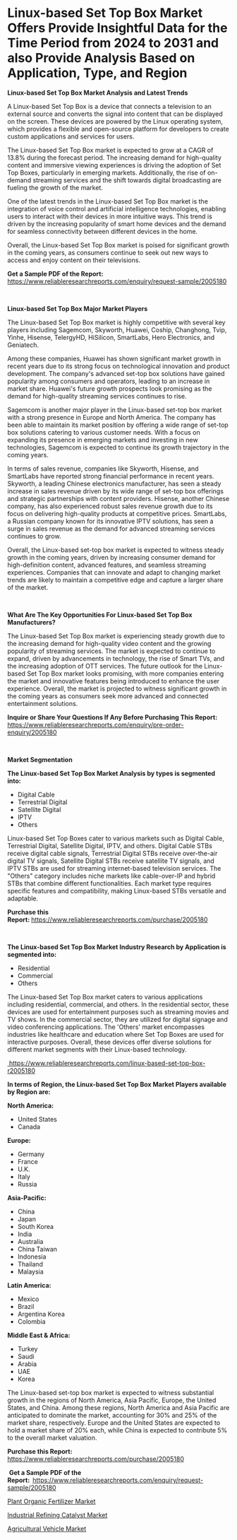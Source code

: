 <p><h1>Linux-based Set Top Box Market Offers Provide Insightful Data for the Time Period from 2024 to 2031 and also Provide Analysis Based on Application, Type, and Region</h1></p><p><strong>Linux-based Set Top Box Market Analysis and Latest Trends</strong></p>
<p><p>A Linux-based Set Top Box is a device that connects a television to an external source and converts the signal into content that can be displayed on the screen. These devices are powered by the Linux operating system, which provides a flexible and open-source platform for developers to create custom applications and services for users.</p><p>The Linux-based Set Top Box market is expected to grow at a CAGR of 13.8% during the forecast period. The increasing demand for high-quality content and immersive viewing experiences is driving the adoption of Set Top Boxes, particularly in emerging markets. Additionally, the rise of on-demand streaming services and the shift towards digital broadcasting are fueling the growth of the market.</p><p>One of the latest trends in the Linux-based Set Top Box market is the integration of voice control and artificial intelligence technologies, enabling users to interact with their devices in more intuitive ways. This trend is driven by the increasing popularity of smart home devices and the demand for seamless connectivity between different devices in the home.</p><p>Overall, the Linux-based Set Top Box market is poised for significant growth in the coming years, as consumers continue to seek out new ways to access and enjoy content on their televisions.</p></p>
<p><strong>Get a Sample PDF of the Report:&nbsp;</strong> <a href="https://www.reliableresearchreports.com/enquiry/request-sample/2005180">https://www.reliableresearchreports.com/enquiry/request-sample/2005180</a></p>
<p>&nbsp;</p>
<p><strong>Linux-based Set Top Box Major Market Players</strong></p>
<p><p>The Linux-based Set Top Box market is highly competitive with several key players including Sagemcom, Skyworth, Huawei, Coship, Changhong, Tvip, Yinhe, Hisense, TelergyHD, HiSilicon, SmartLabs, Hero Electronics, and Geniatech.</p><p>Among these companies, Huawei has shown significant market growth in recent years due to its strong focus on technological innovation and product development. The company's advanced set-top box solutions have gained popularity among consumers and operators, leading to an increase in market share. Huawei's future growth prospects look promising as the demand for high-quality streaming services continues to rise.</p><p>Sagemcom is another major player in the Linux-based set-top box market with a strong presence in Europe and North America. The company has been able to maintain its market position by offering a wide range of set-top box solutions catering to various customer needs. With a focus on expanding its presence in emerging markets and investing in new technologies, Sagemcom is expected to continue its growth trajectory in the coming years.</p><p>In terms of sales revenue, companies like Skyworth, Hisense, and SmartLabs have reported strong financial performance in recent years. Skyworth, a leading Chinese electronics manufacturer, has seen a steady increase in sales revenue driven by its wide range of set-top box offerings and strategic partnerships with content providers. Hisense, another Chinese company, has also experienced robust sales revenue growth due to its focus on delivering high-quality products at competitive prices. SmartLabs, a Russian company known for its innovative IPTV solutions, has seen a surge in sales revenue as the demand for advanced streaming services continues to grow.</p><p>Overall, the Linux-based set-top box market is expected to witness steady growth in the coming years, driven by increasing consumer demand for high-definition content, advanced features, and seamless streaming experiences. Companies that can innovate and adapt to changing market trends are likely to maintain a competitive edge and capture a larger share of the market.</p></p>
<p>&nbsp;</p>
<p><strong>What Are The Key Opportunities For Linux-based Set Top Box Manufacturers?</strong></p>
<p><p>The Linux-based Set Top Box market is experiencing steady growth due to the increasing demand for high-quality video content and the growing popularity of streaming services. The market is expected to continue to expand, driven by advancements in technology, the rise of Smart TVs, and the increasing adoption of OTT services. The future outlook for the Linux-based Set Top Box market looks promising, with more companies entering the market and innovative features being introduced to enhance the user experience. Overall, the market is projected to witness significant growth in the coming years as consumers seek more advanced and connected entertainment solutions.</p></p>
<p><strong>Inquire or Share Your Questions If Any Before Purchasing This Report:</strong> <a href="https://www.reliableresearchreports.com/enquiry/pre-order-enquiry/2005180">https://www.reliableresearchreports.com/enquiry/pre-order-enquiry/2005180</a></p>
<p>&nbsp;</p>
<p><strong>Market Segmentation</strong></p>
<p><strong>The Linux-based Set Top Box Market Analysis by types is segmented into:</strong></p>
<p><ul><li>Digital Cable</li><li>Terrestrial Digital</li><li>Satellite Digital</li><li>IPTV</li><li>Others</li></ul></p>
<p><p>Linux-based Set Top Boxes cater to various markets such as Digital Cable, Terrestrial Digital, Satellite Digital, IPTV, and others. Digital Cable STBs receive digital cable signals, Terrestrial Digital STBs receive over-the-air digital TV signals, Satellite Digital STBs receive satellite TV signals, and IPTV STBs are used for streaming internet-based television services. The "Others" category includes niche markets like cable-over-IP and hybrid STBs that combine different functionalities. Each market type requires specific features and compatibility, making Linux-based STBs versatile and adaptable.</p></p>
<p><strong>Purchase this Report:&nbsp;</strong><a href="https://www.reliableresearchreports.com/purchase/2005180">https://www.reliableresearchreports.com/purchase/2005180</a></p>
<p>&nbsp;</p>
<p><strong>The Linux-based Set Top Box Market Industry Research by Application is segmented into:</strong></p>
<p><ul><li>Residential</li><li>Commercial</li><li>Others</li></ul></p>
<p><p>The Linux-based Set Top Box market caters to various applications including residential, commercial, and others. In the residential sector, these devices are used for entertainment purposes such as streaming movies and TV shows. In the commercial sector, they are utilized for digital signage and video conferencing applications. The 'Others' market encompasses industries like healthcare and education where Set Top Boxes are used for interactive purposes. Overall, these devices offer diverse solutions for different market segments with their Linux-based technology.</p></p>
<p><a href="https://www.reliableresearchreports.com/linux-based-set-top-box-r2005180">&nbsp;https://www.reliableresearchreports.com/linux-based-set-top-box-r2005180</a></p>
<p><strong>In terms of Region, the Linux-based Set Top Box Market Players available by Region are:</strong></p>
<p>
    <p> <strong> North America: </strong>
        <ul>
            <li>United States</li>
            <li>Canada</li>
        </ul>
        </p> 
    <p> <strong> Europe: </strong>
        <ul>
            <li>Germany</li>
            <li>France</li>
            <li>U.K.</li>
            <li>Italy</li>
            <li>Russia</li>
        </ul>
        </p> 
    <p> <strong> Asia-Pacific: </strong>
        <ul>
            <li>China</li>
            <li>Japan</li>
            <li>South Korea</li>
            <li>India</li>
            <li>Australia</li>
            <li>China Taiwan</li>
            <li>Indonesia</li>
            <li>Thailand</li>
            <li>Malaysia</li>
        </ul>
        </p> 
    <p> <strong> Latin America: </strong>
        <ul>
            <li>Mexico</li>
            <li>Brazil</li>
            <li>Argentina Korea</li>
            <li>Colombia</li>
        </ul>
        </p> 
    <p> <strong> Middle East & Africa: </strong>
        <ul>
            <li>Turkey</li>
            <li>Saudi</li>
            <li>Arabia</li>
            <li>UAE</li>
            <li>Korea</li>
        </ul>
    </p>
    </p>
<p><p>The Linux-based set-top box market is expected to witness substantial growth in the regions of North America, Asia Pacific, Europe, the United States, and China. Among these regions, North America and Asia Pacific are anticipated to dominate the market, accounting for 30% and 25% of the market share, respectively. Europe and the United States are expected to hold a market share of 20% each, while China is expected to contribute 5% to the overall market valuation.</p></p>
<p><strong>Purchase this Report: </strong><a href="https://www.reliableresearchreports.com/purchase/2005180">https://www.reliableresearchreports.com/purchase/2005180</a></p>
<p>&nbsp;<strong>Get a Sample PDF of the Report:&nbsp;&nbsp;</strong><a href="https://www.reliableresearchreports.com/enquiry/request-sample/2005180">https://www.reliableresearchreports.com/enquiry/request-sample/2005180</a></p>
<p><strong></strong></p>
<p><p><a href="https://github.com/Sherrillcrooksxa8i18ucf2m/Market-Research-Report-List-3/blob/main/plant-organic-fertilizer-market.md">Plant Organic Fertilizer Market</a></p><p><a href="https://github.com/AlysaLedner2023/Market-Research-Report-List-2/blob/main/industrial-refining-catalyst-market.md">Industrial Refining Catalyst Market</a></p><p><a href="https://view.publitas.com/reportprime-1/global-agricultural-vehicle-market-opportunities-and-forecast-for-period-from-2024-to-2031/">Agricultural Vehicle Market</a></p></p>